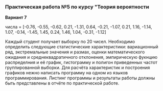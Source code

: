 ### **Практическая работа №5 по курсу "Теория вероятности**

**Вариант 7**

числа = [-0.76, -0.55, -0.62, 0.21, -1.31, 0.64, -0.21, -1.07, 0.21, 1.16,
               -1.14, 1.07, -0.14, -1.45, 1.45, 0.24, 1.46, 1.04, -0.31, -1.12]

Каждый студент получает выборку по 20 чисел. Необходимо определить следующие 
статистические характеристики: вариационный ряд, экстремальные значения и размах,
оценки математического ожидания и среднеквадратичного отклонения, эмпирическую фукнцию
распределния и её график, гистограмму и полигон приведенных  частот группированной
выборки. Для расчёта характеристик и построения графиков нежно написать программу на
одном из языков программирования. Листинг программы и результаты работы должны 
быть представлены в отчёте по практической работе.


